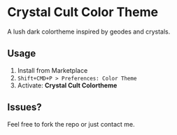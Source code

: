 # Crystal Cult Color Theme
A lush dark colortheme inspired by geodes and crystals.

## Usage
1. Install from Marketplace
2. `Shift+CMD+P > Preferences: Color Theme`
3. Activate: **Crystal Cult Colortheme**

## Issues?

Feel free to fork the repo or just contact me.